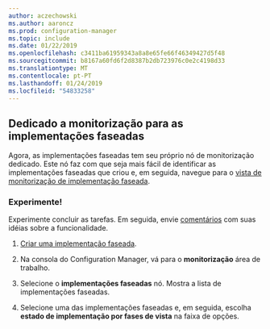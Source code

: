 ```yaml
---
author: aczechowski
ms.author: aaroncz
ms.prod: configuration-manager
ms.topic: include
ms.date: 01/22/2019
ms.openlocfilehash: c3411ba61959343a8a8e65fe66f46349427d5f48
ms.sourcegitcommit: b8167a60fd6f2d8387b2db723976c0e2c4198d33
ms.translationtype: MT
ms.contentlocale: pt-PT
ms.lasthandoff: 01/24/2019
ms.locfileid: "54833258"
---
```

## <a name="bkmk_pod"></a> Dedicado a monitorização para as implementações faseadas
<!--3555949-->

Agora, as implementações faseadas tem seu próprio nó de monitorização dedicado. Este nó faz com que seja mais fácil de identificar as implementações faseadas que criou e, em seguida, navegue para o [vista de monitorização de implementação faseada](/sccm/osd/deploy-use/manage-monitor-phased-deployments#bkmk_monitor).


### <a name="try-it-out"></a>Experimente!

Experimente concluir as tarefas. Em seguida, envie [comentários](/sccm/core/understand/find-help#product-feedback) com suas idéias sobre a funcionalidade.

1. [Criar uma implementação faseada](/sccm/osd/deploy-use/create-phased-deployment-for-task-sequence).  

2. Na consola do Configuration Manager, vá para o **monitorização** área de trabalho.  

3. Selecione o **implementações faseadas** nó. Mostra a lista de implementações faseadas.  

4. Selecione uma das implementações faseadas e, em seguida, escolha **estado de implementação por fases de vista** na faixa de opções. 

